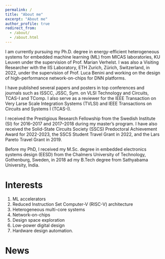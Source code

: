 ```yaml
---
permalink: /
title: "About me"
excerpt: "About me"
author_profile: true
redirect_from: 
  - /about/
  - /about.html
---
```


I am currently pursuing my Ph.D. degree in energy-efficient heterogeneous systems for embedded machine learning (ML) from MICAS laboratories, KU Leuven under the supervision of Prof. Marian Verhelst. I was also a Visiting Researcher with the IIS Laboratory, ETH Zurich, Zürich, Switzerland, in 2022, under the supervision of Prof. Luca Benini and working on the design of high-performance network-on-chips for DNN platforms.

I have published several papers and posters in top conferences and journals such as ISSCC, JSSC, Sym. on VLSI Technology and Circuits, TCAS-I and TComp. I also serve as a reviewer for the IEEE Transaction on Very Larse Scale Integration Systems (TVLSI) and IEEE Transactions on Circuits and Systems I (TCAS-I).

I received the Prestigious Research Fellowship from the Swedish Institute (SI) for 2016–2017 and 2017–2018 during my master’s program. I have also received the Solid-State Circuits Society (SSCS) Predoctoral Achievement Award for 2022-2023, the SSCS Student Travel Grant in 2022, and the Lars Pareto Travel Grant in 2019.

Before my PhD, I received my M.Sc. degree in embedded electronics systems design (EESD) from the Chalmers University of Technology, Gothenburg, Sweden, in 2018 ad my B.Tech degree from Sathyabama University, India.

Interests
======
1. ML accelerators
2. Reduced Instruction Set Computer-V (RISC-V) architecture
3. Heterogeneous multi-core systems
4. Network-on-chips
5. Design space exploration
6. Low-power digital design
7. Hardware design automation.

News
======

